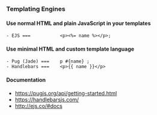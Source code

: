 ### Templating Engines

#### Use normal HTML and plain JavaScript in your templates

    - EJS ===           <p><%= name %></p>;

#### Use minimal HTML and custom template language

    - Pug (Jade) ===    p #{name} ;
    - Handlebars ===    <p>{{ name }}</p>

#### Documentation

-   https://pugjs.org/api/getting-started.html
-   https://handlebarsjs.com/
-   http://ejs.co/#docs
